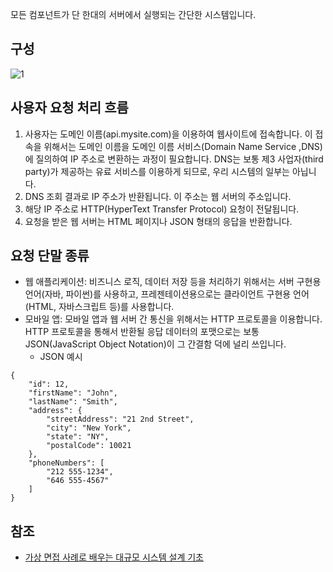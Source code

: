 모든 컴포넌트가 단 한대의 서버에서 실행되는 간단한 시스템입니다.

## 구성
![1]()   

## 사용자 요청 처리 흐름
1. 사용자는 도메인 이름(api.mysite.com)을 이용하여 웹사이트에 접속합니다. 이 접속을 위해서는 도메인 이름을 도메인 이름 서비스(Domain Name Service ,DNS)에 질의하여 IP 주소로 변환하는 과정이 필요합니다. DNS는 보통 제3 사업자(third party)가 제공하는 유료 서비스를 이용하게 되므로, 우리 시스템의 일부는 아닙니다.
2. DNS 조회 결과로 IP 주소가 반환됩니다. 이 주소는 웹 서버의 주소입니다.
3. 해당 IP 주소로 HTTP(HyperText Transfer Protocol) 요청이 전달됩니다.
4. 요청을 받은 웹 서버는 HTML 페이지나 JSON 형태의 응답을 반환합니다.

## 요청 단말 종류
* 웹 애플리케이션: 비즈니스 로직, 데이터 저장 등을 처리하기 위해서는 서버 구현용 언어(자바, 파이썬)를 사용하고, 프레젠테이션용으로는 클라이언트 구현용 언어(HTML, 자바스크립트 등)를 사용합니다.
* 모바일 앱: 모바일 앱과 웹 서버 간 통신을 위해서는 HTTP 프로토콜을 이용합니다. HTTP 프로토콜을 통해서 반환될 응답 데이터의 포맷으로는 보통 JSON(JavaScript Object Notation)이 그 간결함 덕에 널리 쓰입니다.
  * JSON 예시
```
{
    "id": 12,
    "firstName": "John",
    "lastName": "Smith",
    "address": {
        "streetAddress": "21 2nd Street",
        "city": "New York",
        "state": "NY",
        "postalCode": 10021
    },
    "phoneNumbers": [
        "212 555-1234",
        "646 555-4567"
    ]
}
```

## 참조
* [가상 면접 사례로 배우는 대규모 시스템 설계 기초](http://www.kyobobook.co.kr/product/detailViewKor.laf?ejkGb=KOR&mallGb=KOR&barcode=9788966263158&orderClick=&Kc=)